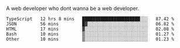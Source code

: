A web developer who dont wanna be a web developer.

<!--START_SECTION:waka-->

```text
TypeScript   12 hrs 8 mins   ██████████████████████░░░   87.42 %
JSON         56 mins         █▓░░░░░░░░░░░░░░░░░░░░░░░   06.82 %
HTML         17 mins         ▓░░░░░░░░░░░░░░░░░░░░░░░░   02.08 %
Bash         10 mins         ▒░░░░░░░░░░░░░░░░░░░░░░░░   01.27 %
Other        10 mins         ▒░░░░░░░░░░░░░░░░░░░░░░░░   01.23 %
```

<!--END_SECTION:waka-->
